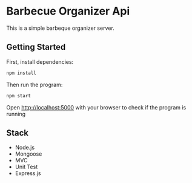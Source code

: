 # Barbecue Organizer Api

This is a simple barbeque organizer server.

## Getting Started

First, install dependencies:

```bash
npm install
```

Then run the program:

```bash
npm start
```

Open [http://localhost:5000](http://localhost:500) with your browser to check if the program is running

## Stack

* Node.js
* Mongoose
* MVC
* Unit Test
* Express.js

